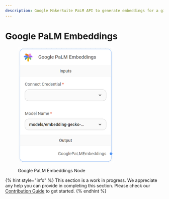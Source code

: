 ```yaml
---
description: Google MakerSuite PaLM API to generate embeddings for a given text.
---
```


# Google PaLM Embeddings

<figure><img src="../../../.gitbook/assets/image (7) (1) (1).png" alt="" width="304"><figcaption><p>Google PaLM Embeddings Node</p></figcaption></figure>

{% hint style="info" %}
This section is a work in progress. We appreciate any help you can provide in completing this section. Please check our [Contribution Guide](https://toi500.gitbook.io/flowise-docs/contributing) to get started.
{% endhint %}
